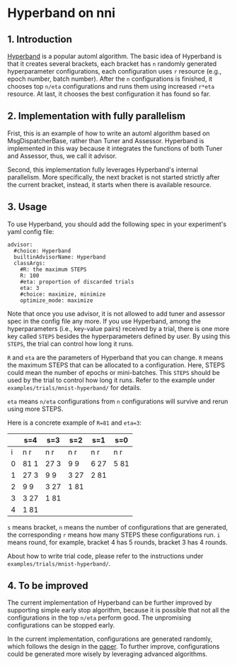 # Hyperband on nni

## 1. Introduction

[Hyperband](https://arxiv.org/pdf/1603.06560.pdf) is a popular automl algorithm. The basic idea of Hyperband is that it creates several brackets, each bracket has `n` randomly generated hyperparameter configurations, each configuration uses `r` resource (e.g., epoch number, batch number). After the `n` configurations is finished, it chooses top `n/eta` configurations and runs them using increased `r*eta` resource. At last, it chooses the best configuration it has found so far.

## 2. Implementation with fully parallelism

Frist, this is an example of how to write an automl algorithm based on MsgDispatcherBase, rather than Tuner and Assessor. Hyperband is implemented in this way because it integrates the functions of both Tuner and Assessor, thus, we call it advisor.

Second, this implementation fully leverages Hyperband's internal parallelism. More specifically, the next bracket is not started strictly after the current bracket, instead, it starts when there is available resource.

## 3. Usage

To use Hyperband, you should add the following spec in your experiment's yaml config file:

    advisor:
      #choice: Hyperband
      builtinAdvisorName: Hyperband
      classArgs:
        #R: the maximum STEPS
        R: 100
        #eta: proportion of discarded trials
        eta: 3
        #choice: maximize, minimize
        optimize_mode: maximize
    

Note that once you use advisor, it is not allowed to add tuner and assessor spec in the config file any more. If you use Hyperband, among the hyperparameters (i.e., key-value pairs) received by a trial, there is one more key called `STEPS` besides the hyperparameters defined by user. By using this `STEPS`, the trial can control how long it runs.

`R` and `eta` are the parameters of Hyperband that you can change. `R` means the maximum STEPS that can be allocated to a configuration. Here, STEPS could mean the number of epochs or mini-batches. This `STEPS` should be used by the trial to control how long it runs. Refer to the example under `examples/trials/mnist-hyperband/` for details.

`eta` means `n/eta` configurations from `n` configurations will survive and rerun using more STEPS.

Here is a concrete example of `R=81` and `eta=3`:

|   | s=4  | s=3  | s=2  | s=1  | s=0  |
| - | ---- | ---- | ---- | ---- | ---- |
| i | n r  | n r  | n r  | n r  | n r  |
| 0 | 81 1 | 27 3 | 9 9  | 6 27 | 5 81 |
| 1 | 27 3 | 9 9  | 3 27 | 2 81 |      |
| 2 | 9 9  | 3 27 | 1 81 |      |      |
| 3 | 3 27 | 1 81 |      |      |      |
| 4 | 1 81 |      |      |      |      |

`s` means bracket, `n` means the number of configurations that are generated, the corresponding `r` means how many STEPS these configurations run. `i` means round, for example, bracket 4 has 5 rounds, bracket 3 has 4 rounds.

About how to write trial code, please refer to the instructions under `examples/trials/mnist-hyperband/`.

## 4. To be improved

The current implementation of Hyperband can be further improved by supporting simple early stop algorithm, because it is possible that not all the configurations in the top `n/eta` perform good. The unpromising configurations can be stopped early.

In the current implementation, configurations are generated randomly, which follows the design in the [paper](https://arxiv.org/pdf/1603.06560.pdf). To further improve, configurations could be generated more wisely by leveraging advanced algorithms.